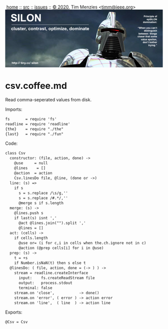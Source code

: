 <a name=top></a><p>       
&nbsp;[home](https://git.io/silon) ::
[src](https://github.com/timm/silon/raw/master/src) ::
[issues](https://git.io/silon) ::
<a href="https://github.com/timm/silon/raw/master/raw/master/LICENSE.md">&copy; 2020</a>,
Tim Menzies
<<a href="mailto:timm@ieee.org">timm&commat;ieee.org</a>>
<br>
[<img width=900 src="https://github.com/timm/silon/raw/master/etc/img/banner.jpg">](https://git.io/silon)<br>


# csv.coffee.md

Read comma-seperated values from disk.

Imports:

    fs       = require 'fs'
    readline = require 'readline'
    {the}    = require "./the"
    {last}   = require "./fun"

Code:

    class Csv
      constructor: (file, action, done) ->
        @use     = null
        @lines    = []
        @action  = action
        Csv.linesDo file, @line, (done or ->)
      line: (s) =>
        if s
          s = s.replace /\s/g,''
          s = s.replace /#.*/,''
          @merge s if s.length
      merge: (s) ->
        @lines.push s
        if last(s) isnt ','
          @act @lines.join("").split ','
          @lines = []
      act: (cells) ->
        if cells.length
          @use or= (i for c,i in cells when the.ch.ignore not in c)
          @action (@prep cells[i] for i in @use)
      prep: (s) ->
        t = +s
        if Number.isNaN(t) then s else t
      @linesDo: ( file, action, done = (-> ) ) ->
        stream = readline.createInterface
          input:    fs.createReadStream file
          output:   process.stdout
          terminal: false
        stream.on 'close',           -> done()
        stream.on 'error', ( error ) -> action error
        stream.on 'line',  ( line  ) -> action line

Exports:

    @Csv = Csv
